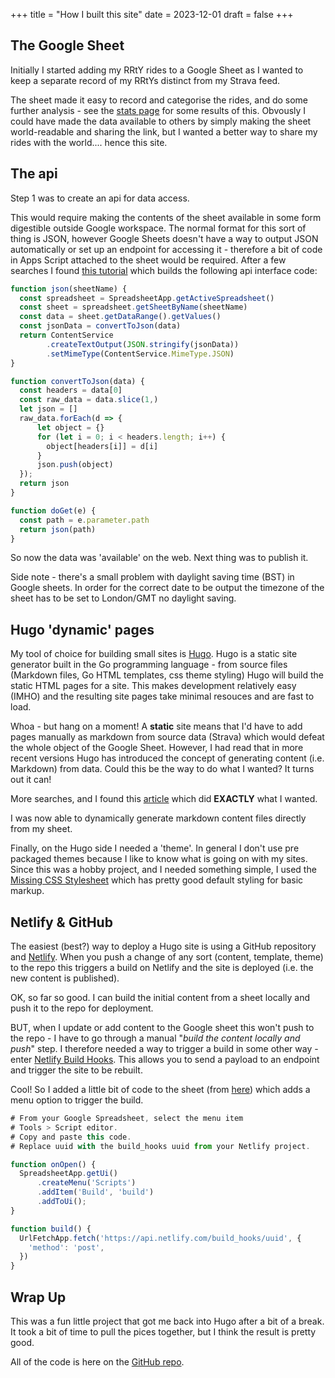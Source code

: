 +++
title = "How I built this site"
date = 2023-12-01
draft =  false
+++

## The Google Sheet

Initially I started adding my RRtY rides to a Google Sheet as I wanted to keep a separate record of my RRtYs distinct from my Strava feed.

The sheet made it easy to record and categorise the rides, and do some further analysis - see the [stats page](/stats/1) for some results of this. Obvously I could have made the data available to others by simply making the sheet world-readable and sharing the link, but I wanted a better way to share my rides with the world.... hence this site.

## The api

Step 1 was to create an api for data access.

This would require making the contents of the sheet available in some form digestible outside Google workspace. The normal format for this sort of thing is JSON, however Google Sheets doesn't have a way to output JSON automatically or set up an endpoint for accessing it - therefore a bit of code in Apps Script attached to the sheet would be required. After a few searches I found [this tutorial](https://ravgeetdhillon.medium.com/turn-a-google-sheet-into-a-rest-api-b08f3fd641ad) which builds the following api interface code:

```js
function json(sheetName) {
  const spreadsheet = SpreadsheetApp.getActiveSpreadsheet()
  const sheet = spreadsheet.getSheetByName(sheetName)
  const data = sheet.getDataRange().getValues()
  const jsonData = convertToJson(data)
  return ContentService
        .createTextOutput(JSON.stringify(jsonData))
        .setMimeType(ContentService.MimeType.JSON)
}

function convertToJson(data) {
  const headers = data[0]
  const raw_data = data.slice(1,)
  let json = []
  raw_data.forEach(d => {
      let object = {}
      for (let i = 0; i < headers.length; i++) {
        object[headers[i]] = d[i]
      }
      json.push(object)
  });
  return json
}

function doGet(e) {
  const path = e.parameter.path
  return json(path)
}
```
So now the data was 'available' on the web. Next thing was to publish it.

Side note - there's a small problem with daylight saving time (BST) in Google sheets. In order for the correct date to be output the timezone of the sheet has to be set to London/GMT no daylight saving.

## Hugo 'dynamic' pages

My tool of choice for building small sites is [Hugo](https://gohugo.io/). Hugo is a static site generator built in the Go programming language - from source files (Markdown files, Go HTML templates, css theme styling) Hugo will build the static HTML pages for a site. This makes development relatively easy (IMHO) and the resulting site pages take minimal resouces and are fast to load.

Whoa - but hang on a moment! A __static__ site means that I'd have to add pages manually as markdown from source data (Strava) which would defeat the whole object of the Google Sheet. However, I had read that in more recent versions Hugo has introduced the concept of generating content (i.e. Markdown) from data. Could this be the way to do what I wanted? It turns out it can!

More searches, and I found this [article](https://www.thenewdynamic.com/article/toward-using-a-headless-cms-with-hugo-part-2-building-from-remote-api/) which did __EXACTLY__ what I wanted.

I was now able to dynamically generate markdown content files directly from my sheet.

Finally, on the Hugo side I needed a 'theme'. In general I don't use pre packaged themes because I like to know what is going on with my sites. Since this was a hobby project, and I needed something simple, I used the [Missing CSS Stylesheet](https://missing.style/) which has pretty good default styling for basic markup.

## Netlify & GitHub

The easiest (best?) way to deploy a Hugo site is using a GitHub repository and [Netlify](https://www.netlify.com/). When you push a change of any sort (content, template, theme) to the repo this triggers a build on Netlify and the site is deployed (i.e. the new content is published).

OK, so far so good. I can build the initial content from a sheet locally and push it to the repo for deployment.

BUT, when I update or add content to the Google sheet this won't push to the repo - I have to go through a manual "_build the content locally and push_" step. I therefore needed a way to trigger a build in some other way - enter [Netlify Build Hooks](https://docs.netlify.com/configure-builds/build-hooks/). This allows you to send a payload to an endpoint and trigger the site to be rebuilt.

Cool! So I added a little bit of code to the sheet (from [here](https://gist.github.com/jmolivas/bab53777bee19caebb5ca31d1f8b6e11)) which adds a menu option to trigger the build.

```js
# From your Google Spreadsheet, select the menu item
# Tools > Script editor. 
# Copy and paste this code.
# Replace uuid with the build_hooks uuid from your Netlify project.

function onOpen() {
  SpreadsheetApp.getUi()
      .createMenu('Scripts')
      .addItem('Build', 'build')
      .addToUi();
}

function build() {
  UrlFetchApp.fetch('https://api.netlify.com/build_hooks/uuid', {
    'method': 'post',
  })
}
```

## Wrap Up

This was a fun little project that got me back into Hugo after a bit of a break. It took a bit of time to pull the pices together, but I think the result is pretty good.

All of the code is here on the [GitHub repo](https://github.com/mshiner/rrty).